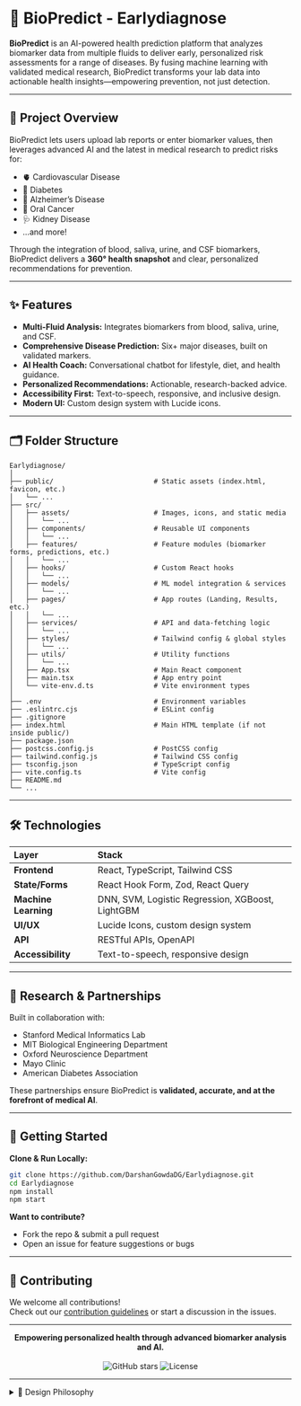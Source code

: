 # 🧬 BioPredict - Earlydiagnose

**BioPredict** is an AI-powered health prediction platform that analyzes biomarker data from multiple fluids to deliver early, personalized risk assessments for a range of diseases. By fusing machine learning with validated medical research, BioPredict transforms your lab data into actionable health insights—empowering prevention, not just detection.

---

## 🚀 Project Overview

BioPredict lets users upload lab reports or enter biomarker values, then leverages advanced AI and the latest in medical research to predict risks for:

- 🫀 Cardiovascular Disease
- 🍬 Diabetes
- 🧠 Alzheimer’s Disease
- 🦷 Oral Cancer
- 🩺 Kidney Disease
- ...and more!

Through the integration of blood, saliva, urine, and CSF biomarkers, BioPredict delivers a **360° health snapshot** and clear, personalized recommendations for prevention.

---

## ✨ Features

- **Multi-Fluid Analysis:** Integrates biomarkers from blood, saliva, urine, and CSF.
- **Comprehensive Disease Prediction:** Six+ major diseases, built on validated markers.
- **AI Health Coach:** Conversational chatbot for lifestyle, diet, and health guidance.
- **Personalized Recommendations:** Actionable, research-backed advice.
- **Accessibility First:** Text-to-speech, responsive, and inclusive design.
- **Modern UI:** Custom design system with Lucide icons.

---

## 🗂️ Folder Structure

```
Earlydiagnose/
│
├── public/                         # Static assets (index.html, favicon, etc.)
│   └── ...
├── src/
│   ├── assets/                     # Images, icons, and static media
│   │   └── ...
│   ├── components/                 # Reusable UI components
│   │   └── ...
│   ├── features/                   # Feature modules (biomarker forms, predictions, etc.)
│   │   └── ...
│   ├── hooks/                      # Custom React hooks
│   │   └── ...
│   ├── models/                     # ML model integration & services
│   │   └── ...
│   ├── pages/                      # App routes (Landing, Results, etc.)
│   │   └── ...
│   ├── services/                   # API and data-fetching logic
│   │   └── ...
│   ├── styles/                     # Tailwind config & global styles
│   │   └── ...
│   ├── utils/                      # Utility functions
│   │   └── ...
│   ├── App.tsx                     # Main React component
│   ├── main.tsx                    # App entry point
│   └── vite-env.d.ts               # Vite environment types
│
├── .env                            # Environment variables
├── .eslintrc.cjs                   # ESLint config
├── .gitignore
├── index.html                      # Main HTML template (if not inside public/)
├── package.json
├── postcss.config.js               # PostCSS config
├── tailwind.config.js              # Tailwind CSS config
├── tsconfig.json                   # TypeScript config
├── vite.config.ts                  # Vite config
├── README.md
└── ...
```

---

## 🛠️ Technologies

| Layer           | Stack                                      |
|:----------------|:-------------------------------------------|
| **Frontend**    | React, TypeScript, Tailwind CSS            |
| **State/Forms** | React Hook Form, Zod, React Query          |
| **Machine Learning** | DNN, SVM, Logistic Regression, XGBoost, LightGBM |
| **UI/UX**       | Lucide Icons, custom design system         |
| **API**         | RESTful APIs, OpenAPI                      |
| **Accessibility** | Text-to-speech, responsive design        |

---

## 🤝 Research & Partnerships

Built in collaboration with:
- Stanford Medical Informatics Lab
- MIT Biological Engineering Department
- Oxford Neuroscience Department
- Mayo Clinic
- American Diabetes Association

These partnerships ensure BioPredict is **validated, accurate, and at the forefront of medical AI**.

---

## 🏁 Getting Started

**Clone & Run Locally:**
```bash
git clone https://github.com/DarshanGowdaDG/Earlydiagnose.git
cd Earlydiagnose
npm install
npm start
```

**Want to contribute?**

- Fork the repo & submit a pull request
- Open an issue for feature suggestions or bugs

---

## 💬 Contributing

We welcome all contributions!  
Check out our [contribution guidelines](CONTRIBUTING.md) or start a discussion in the issues.

---

<p align="center">
  <b>Empowering personalized health through advanced biomarker analysis and AI.</b>
  <br /><br />
  <img src="https://img.shields.io/github/stars/DarshanGowdaDG/Earlydiagnose?style=social" alt="GitHub stars" />
  <img src="https://img.shields.io/github/license/DarshanGowdaDG/Earlydiagnose" alt="License" />
</p>

---

<details>
<summary>🎨 Design Philosophy</summary>

- **Clarity first:** Clean, intuitive UI for users and clinicians
- **Evidence-based:** Every prediction grounded in peer-reviewed research
- **Privacy by design:** No personal data stored without consent

</details>
